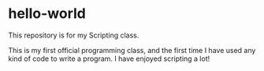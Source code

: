 # hello-world
This repository is for my Scripting class.

This is my first official programming class, and the first time I have used any kind of code to write a program. I have enjoyed scripting a lot!
